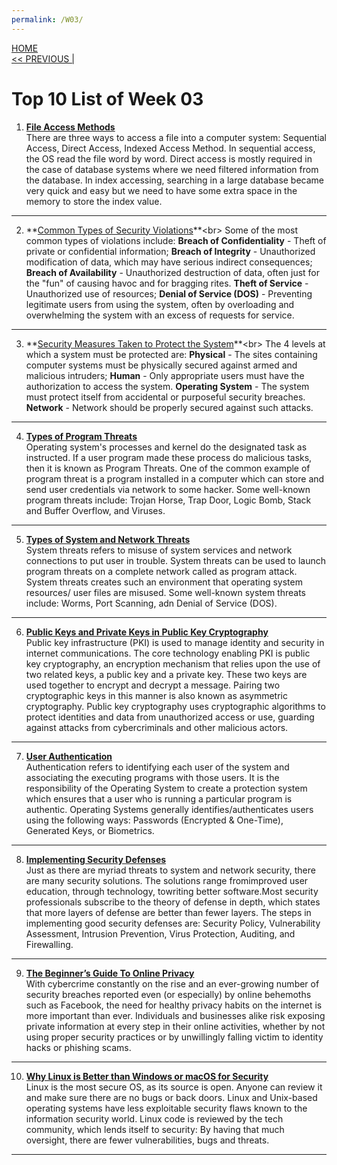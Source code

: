 ```yaml
---
permalink: /W03/
---
```

[HOME](../)<br>
[<< PREVIOUS |](../W02/)<br>

# Top 10 List of Week 03

1. **[File Access Methods](https://www.javatpoint.com/os-file-access-methods)** <br>
There are three ways to access a file into a computer system: Sequential Access, Direct Access, Indexed Access Method. In sequential access, the OS read the file word by word. Direct access is mostly required in the case of database systems where we need filtered information from the database. In index accessing, searching in a large database became very quick and easy but we need to have some extra space in the memory to store the index value. <br>
* * *

2. **[Common Types of Security Violations](https://www.cs.uic.edu/~jbell/CourseNotes/OperatingSystems/15_Security.html#:~:text=Breach%20of%20Confidentiality,excess%20of%20requests%20for%20service.)**<br>
Some of the most common types of violations include: **Breach of Confidentiality** - Theft of private or confidential information; **Breach of Integrity** - Unauthorized modification of data, which may have serious indirect consequences; **Breach of Availability**  - Unauthorized destruction of data, often just for the "fun" of causing havoc and for bragging rites. **Theft of Service** - Unauthorized use of resources; **Denial of Service (DOS)** - Preventing legitimate users from using the system, often by overloading and overwhelming the system with an excess of requests for service. <br>
* * *

3. **[Security Measures Taken to Protect the System](http://www.padakuu.com/article/149-what-is-the-security-problem#:~:text=To%20protect%20a%20system,security%20is%20to%20be%20ensured.)**<br>
The 4 levels at which a system must be protected are: **Physical** - The sites containing computer systems must be physically secured against armed and malicious intruders; **Human** - Only appropriate users must have the authorization to access the system. **Operating System** - The system must protect itself from accidental or purposeful security breaches. **Network** - Network should be properly secured against such attacks. <br>
* * *

4. **[Types of Program Threats](https://www.tutorialspoint.com/operating_system/os_security.htm)**<br>
Operating system's processes and kernel do the designated task as instructed. If a user program made these process do malicious tasks, then it is known as Program Threats. One of the common example of program threat is a program installed in a computer which can store and send user credentials via network to some hacker. Some well-known program threats include: Trojan Horse, Trap Door, Logic Bomb, Stack and Buffer Overflow, and Viruses. <br>
* * *

5. **[Types of System and Network Threats](https://www.tutorialspoint.com/operating_system/os_security.htm)** <br>
System threats refers to misuse of system services and network connections to put user in trouble. System threats can be used to launch program threats on a complete network called as program attack. System threats creates such an environment that operating system resources/ user files are misused. Some well-known system threats include: Worms, Port Scanning, adn Denial of Service (DOS). <br>
* * *
 
6. **[Public Keys and Private Keys in Public Key Cryptography](https://sectigo.com/resource-library/public-key-vs-private-key)** <br>
Public key infrastructure (PKI) is used to manage identity and security in internet communications. The core technology enabling PKI is public key cryptography, an encryption mechanism that relies upon the use of two related keys, a public key and a private key. These two keys are used together to encrypt and decrypt a message. Pairing two cryptographic keys in this manner is also known as asymmetric cryptography. Public key cryptography uses cryptographic algorithms to protect identities and data from unauthorized access or use, guarding against attacks from cybercriminals and other malicious actors. <br>
* * *

7. **[User Authentication](https://www.cs.uic.edu/~jbell/CourseNotes/OperatingSystems/15_Security.html#:~:text=User%20Authentication,or%20other%20physiological%20changes.)** <br>
Authentication refers to identifying each user of the system and associating the executing programs with those users. It is the responsibility of the Operating System to create a protection system which ensures that a user who is running a particular program is authentic. Operating Systems generally identifies/authenticates users using the following ways: Passwords (Encrypted & One-Time), Generated Keys, or Biometrics. <br>
* * *

8. **[Implementing Security Defenses](https://www.cs.uic.edu/~jbell/CourseNotes/OperatingSystems/15_Security.html#:~:text=Implementing%20Security%20Defenses,Tripwire%20Filesystem)** <br>
Just as there are myriad threats to system and network security, there are many security solutions. The solutions range fromimproved user education, through technology, towriting better software.Most security professionals subscribe to the theory of defense in depth, which states that more layers of defense are better than fewer layers. The steps in implementing good security defenses are: Security Policy, Vulnerability Assessment, Intrusion Prevention, Virus Protection, Auditing, and Firewalling. <br>
* * *

9. **[The Beginner’s Guide To Online Privacy](https://www.freecodecamp.org/news/the-beginners-guide-to-online-privacy-7149b33c4a3e/)** <br>
With cybercrime constantly on the rise and an ever-growing number of security breaches reported even (or especially) by online behemoths such as Facebook, the need for healthy privacy habits on the internet is more important than ever. Individuals and businesses alike risk exposing private information at every step in their online activities, whether by not using proper security practices or by unwillingly falling victim to identity hacks or phishing scams. <br>
* * *

10. **[Why Linux is Better than Windows or macOS for Security](https://www.computerworld.com/article/3252823/why-linux-is-better-than-windows-or-macos-for-security.html#:~:text=%E2%80%9CLinux%20is%20the%20most%20secure,to%20the%20information%20security%20world.)** <br>
Linux is the most secure OS, as its source is open. Anyone can review it and make sure there are no bugs or back doors. Linux and Unix-based operating systems have less exploitable security flaws known to the information security world. Linux code is reviewed by the tech community, which lends itself to security: By having that much oversight, there are fewer vulnerabilities, bugs and threats. <br>
* * *
